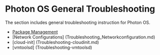 # Photon OS General Troubleshooting

The section includes general troubleshooting instruction for Photon OS.

- [Package Management](Troubleshooting_PackageManagement.md)
- [Network Configurations] (Troubleshooting_Networkconfiguration.md)
- [cloud-init] (Troubleshooting-cloudinit.md)
- [vmtoolsd] (Troubleshooting-vmtoolsd)


